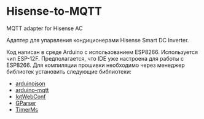 # Hisense-to-MQTT
MQTT adapter for Hisense AC

Адаптер для упарвления кондиционерами Hisense Smart DC Inverter.

Код написан в среде Arduino с использованием ESP8266. Используется чип ESP-12F. Предполагается, что IDE уже настроена для работы с ESP8266. Для компиляции прошивки необходимо через менеджер библиотек установить следующие библиотеки:
- [arduinojson](https://arduinojson.org/)
- [arduino-mqtt](https://github.com/256dpi/arduino-mqtt)
- [IotWebConf](https://github.com/prampec/IotWebConf)
- [GParser](https://github.com/GyverLibs/GParser)
- [TimerMs](https://github.com/GyverLibs/TimerMs)
